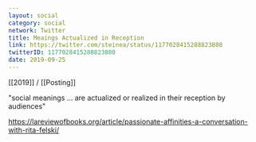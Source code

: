 ```yaml
---
layout: social
category: social
network: Twitter
title: Meaings Actualized in Reception
link: https://twitter.com/steinea/status/1177028415288823808
twitterID: 1177028415288823808
date: 2019-09-25
---
```


[[2019]] / [[Posting]]

"social meanings ... are actualized or realized in their reception by audiences"

<https://lareviewofbooks.org/article/passionate-affinities-a-conversation-with-rita-felski/>
